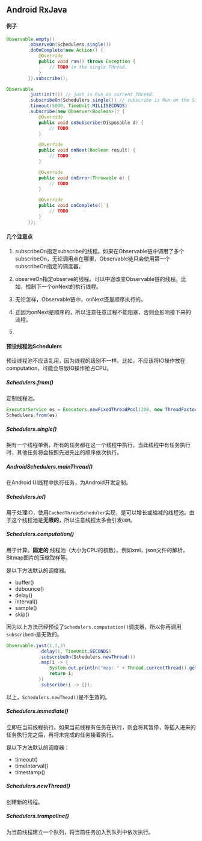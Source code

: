 ## Android RxJava

#### 例子

```java
Observable.empty()
        .observeOn(Schedulers.single())
        .doOnComplete(new Action() {
            @Override
            public void run() throws Exception {
                // TODO in the single Thread.
            }
        }).subscribe();
```

```java
Observable
        .just(init()) // just is Run on current Thread.
        .subscribeOn(Schedulers.single()) // subscribe is Run on the Single Thread.
        .timeout(5000, TimeUnit.MILLISECONDS)
        .subscribe(new Observer<Boolean>() {
            @Override
            public void onSubscribe(Disposable d) {
                // TODO
            }

            @Override
            public void onNext(Boolean result) {
                // TODO
            }

            @Override
            public void onError(Throwable e) {
                // TODO
            }

            @Override
            public void onComplete() {
                // TODO
            }
        });
```

#### 几个注意点

1. subscribeOn指定subscribe的线程。如果在Observable链中调用了多个subscribeOn，无论调用点在哪里，Observable链只会使用第一个subscribeOn指定的调度器。

2. observeOn指定observe的线程。可以中途改变Observable链的线程。比如，控制下一个onNext的执行线程。

3. 无论怎样，Observable链中，onNext还是顺序执行的。

4. 正因为onNext是顺序的，所以注意任意过程不能阻塞，否则会影响接下来的流程。

5.

#### 预设线程池Schedulers

预设线程池不应该乱用，因为线程的级别不一样。比如，不应该将IO操作放在computation，可能会导致IO操作抢占CPU。

##### Schedulers.from()

定制线程池。

```java
ExecutorService es = Executors.newFixedThreadPool(200, new ThreadFactoryBuilder().setNameFormat("SubscribeOn-%d").build());
Schedulers.from(es)
```

##### Schedulers.single()

拥有一个线程单例，所有的任务都在这一个线程中执行，当此线程中有任务执行时，其他任务将会按照先进先出的顺序依次执行。

##### AndroidSchedulers.mainThread()

在Android UI线程中执行任务，为Android开发定制。

##### Schedulers.io()

用于处理IO，使用`CachedThreadScheduler`实现，是可以增长或缩减的线程池。由于这个线程池是**无限的**，所以注意线程太多会引发`OOM`。

##### Schedulers.computation()

用于计算。**固定的** 线程池（大小为CPU的核数）。例如xml，json文件的解析，Bitmap图片的压缩取样等。

是以下方法默认的调度器。

* buffer()
* debounce()
* delay()
* interval()
* sample()
* skip()

因为以上方法已经预设了`Schedulers.computation()`调度器，所以你再调用`subscribeOn`是无效的。

```java
Observable.just(1,2,3)
            .delay(1, TimeUnit.SECONDS)
            .subscribeOn(Schedulers.newThread())
            .map(i -> {
                System.out.println("map: " + Thread.currentThread().getName());
                return i;
            })
            .subscribe(i -> {});
```
以上，`Schedulers.newThead()`是不生效的。

##### Schedulers.immediate()

立即在当前线程执行。如果当前线程有任务在执行，则会将其暂停，等插入进来的任务执行完之后，再将未完成的任务接着执行。

是以下方法默认的调度器：

* timeout()
* timeInterval()
* timestamp()

##### Schedulers.newThread()

创建新的线程。

##### Schedulers.trampoline()

为当前线程建立一个队列，将当前任务加入到队列中依次执行。
